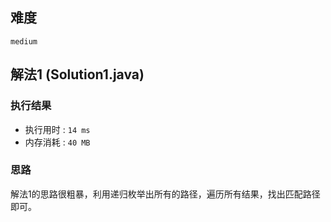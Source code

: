 ## 难度
``medium``


## 解法1 (Solution1.java)

### 执行结果
- 执行用时 : ``14 ms``
- 内存消耗 : ``40 MB``

### 思路
解法1的思路很粗暴，利用递归枚举出所有的路径，遍历所有结果，找出匹配路径即可。
